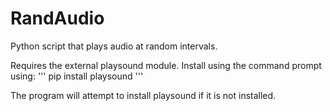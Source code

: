 # RandAudio
Python script that plays audio at random intervals.

Requires the external playsound module. Install using the command prompt using:
'''
  pip install playsound
'''

The program will attempt to install playsound if it is not installed.
